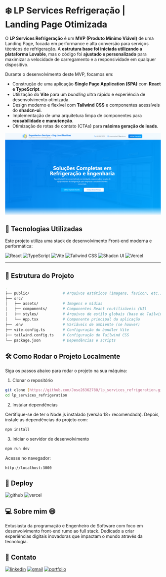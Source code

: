 
# ❄️ LP Services Refrigeração | Landing Page Otimizada

O **LP Services Refrigeração** é um **MVP (Produto Mínimo Viável)** de uma Landing Page, focada em performance e alta conversão para serviços técnicos de refrigeração. A **estrutura base foi iniciada utilizando a plataforma Lovable**, mas o código foi **ajustado e personalizado** para maximizar a velocidade de carregamento e a responsividade em qualquer dispositivo.

Durante o desenvolvimento deste MVP, focamos em:

-   Construção de uma aplicação **Single Page Application (SPA)** com **React e TypeScript**.
-   Utilização do **Vite** para um *bundling* ultra rápido e experiência de desenvolvimento otimizada.
-   Design moderno e flexível com **Tailwind CSS** e componentes acessíveis do **shadcn-ui**.
-   Implementação de uma arquitetura limpa de componentes para **reusabilidade e manutenção**.
-   Otimização de rotas de contato (CTAs) para **máxima geração de leads**.  

![preview](.github/cover.png)





## 🚀 Tecnologias Utilizadas
 
Este projeto utiliza uma stack de desenvolvimento Front-end moderna e performática:

![React](https://img.shields.io/badge/React-0A0A03?style=for-the-badge&logo=react&logoColor=)
![TypeScript](https://img.shields.io/badge/TypeScript-007ACC?style=for-the-badge&logo=typescript&logoColor=white)
![Vite](https://img.shields.io/badge/Vite-646CFF?style=for-the-badge&logo=vite&logoColor=white)
![Tailwind CSS](https://img.shields.io/badge/Tailwind%20CSS-06B6D4?style=for-the-badge&logo=tailwindcss&logoColor=white)
![Shadcn UI](https://img.shields.io/badge/Shadcn_UI-000000?style=for-the-badge&logo=shadcnui&logoColor=white)
![Vercel](https://img.shields.io/badge/Vercel-000000?style=for-the-badge&logo=vercel&logoColor=white)

---


## 📂 Estrutura do Projeto

```bash
.
├── public/               # Arquivos estáticos (imagens, favicon, etc.)
├── src/                  
│   ├── assets/           # Imagens e mídias
│   ├── components/       # Componentes React reutilizáveis (UI)
│   ├── styles/           # Arquivos de estilo globais (base do Tailwind)
│   └── App.tsx           # Componente principal da aplicação
├── .env                  # Variáveis de ambiente (se houver)
├── vite.config.ts        # Configuração do bundler Vite
├── tailwind.config.ts    # Configuração do Tailwind CSS
└── package.json          # Dependências e scripts
```

## 🛠️ Como Rodar o Projeto Localmente

Siga os passos abaixo para rodar o projeto na sua máquina:

1. Clonar o repositório

```bash
git clone [https://github.com/Jose26362780/lp_services_refrigeration.git](https://github.com/Jose26362780/lp_services_refrigeration.git)
cd lp_services_refrigeration

```

2. Instalar dependências

Certifique-se de ter o Node.js instalado (versão 18+ recomendada).
Depois, instale as dependências do projeto com:


```bash
npm install

```

3. Iniciar o servidor de desenvolvimento

```bash
npm run dev

```
Acesse no navegador:

```bash
http://localhost:3000
```




## 🔗 Deploy 

![github](https://img.shields.io/badge/github-000000?style=for-the-badge&logo=github&logoColor=white)
![vercel](https://img.shields.io/badge/vercel-000000?style=for-the-badge&logo=vercel&logoColor=white)






## 💻 Sobre mim 😄
 Entusiasta da programação e Engenheiro de Software com foco em desenvolvimento front-end rumo ao full stack. Dedicado a criar experiências digitais inovadoras que impactam o mundo através da tecnologia.

## 🔗 Contato 

[![linkedin](https://img.shields.io/badge/Linkedin-0A66C2?style=for-the-badge&logo=linkedin&logoColor=white)](https://www.linkedin.com/in/jose-martinez-352032222/)
[![gmail](https://img.shields.io/badge/Gmail-D14836?style=for-the-badge&logo=gmail&logoColor=white)](https://mailto:juniorjose1925@gmail.com)
[![portfolio](https://img.shields.io/badge/Jose.Dev-0A0A03?style=for-the-badge&logo=react&logoColor=)](https://my-portfolio-jose-martinez.netlify.app/)








